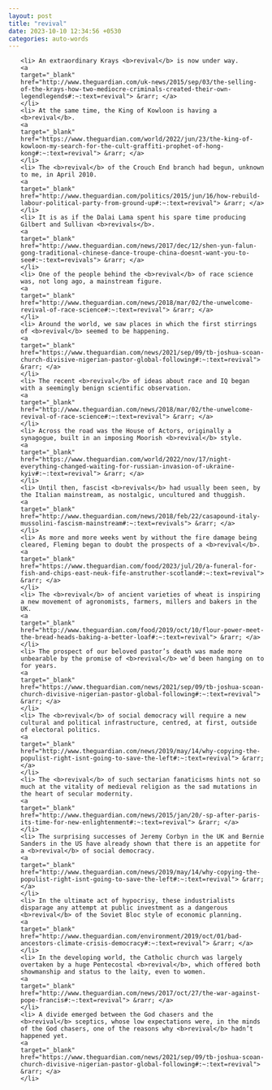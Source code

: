 ```yaml
---
layout: post
title: "revival"
date: 2023-10-10 12:34:56 +0530
categories: auto-words
---
```

<ol>

    <li> An extraordinary Krays <b>revival</b> is now under way.
    <a 
    target="_blank" 
    href="http://www.theguardian.com/uk-news/2015/sep/03/the-selling-of-the-krays-how-two-mediocre-criminals-created-their-own-legendlegends#:~:text=revival"> &rarr; </a>
    </li>
    <li> At the same time, the King of Kowloon is having a <b>revival</b>.
    <a 
    target="_blank" 
    href="https://www.theguardian.com/world/2022/jun/23/the-king-of-kowloon-my-search-for-the-cult-graffiti-prophet-of-hong-kong#:~:text=revival"> &rarr; </a>
    </li>
    <li> The <b>revival</b> of the Crouch End branch had begun, unknown to me, in April 2010.
    <a 
    target="_blank" 
    href="http://www.theguardian.com/politics/2015/jun/16/how-rebuild-labour-political-party-from-ground-up#:~:text=revival"> &rarr; </a>
    </li>
    <li> It is as if the Dalai Lama spent his spare time producing Gilbert and Sullivan <b>revivals</b>.
    <a 
    target="_blank" 
    href="http://www.theguardian.com/news/2017/dec/12/shen-yun-falun-gong-traditional-chinese-dance-troupe-china-doesnt-want-you-to-see#:~:text=revivals"> &rarr; </a>
    </li>
    <li> One of the people behind the <b>revival</b> of race science was, not long ago, a mainstream figure.
    <a 
    target="_blank" 
    href="http://www.theguardian.com/news/2018/mar/02/the-unwelcome-revival-of-race-science#:~:text=revival"> &rarr; </a>
    </li>
    <li> Around the world, we saw places in which the first stirrings of <b>revival</b> seemed to be happening.
    <a 
    target="_blank" 
    href="https://www.theguardian.com/news/2021/sep/09/tb-joshua-scoan-church-divisive-nigerian-pastor-global-following#:~:text=revival"> &rarr; </a>
    </li>
    <li> The recent <b>revival</b> of ideas about race and IQ began with a seemingly benign scientific observation.
    <a 
    target="_blank" 
    href="http://www.theguardian.com/news/2018/mar/02/the-unwelcome-revival-of-race-science#:~:text=revival"> &rarr; </a>
    </li>
    <li> Across the road was the House of Actors, originally a synagogue, built in an imposing Moorish <b>revival</b> style.
    <a 
    target="_blank" 
    href="https://www.theguardian.com/world/2022/nov/17/night-everything-changed-waiting-for-russian-invasion-of-ukraine-kyiv#:~:text=revival"> &rarr; </a>
    </li>
    <li> Until then, fascist <b>revivals</b> had usually been seen, by the Italian mainstream, as nostalgic, uncultured and thuggish.
    <a 
    target="_blank" 
    href="http://www.theguardian.com/news/2018/feb/22/casapound-italy-mussolini-fascism-mainstream#:~:text=revivals"> &rarr; </a>
    </li>
    <li> As more and more weeks went by without the fire damage being cleared, Fleming began to doubt the prospects of a <b>revival</b>.
    <a 
    target="_blank" 
    href="https://www.theguardian.com/food/2023/jul/20/a-funeral-for-fish-and-chips-east-neuk-fife-anstruther-scotland#:~:text=revival"> &rarr; </a>
    </li>
    <li> The <b>revival</b> of ancient varieties of wheat is inspiring a new movement of agronomists, farmers, millers and bakers in the UK.
    <a 
    target="_blank" 
    href="http://www.theguardian.com/food/2019/oct/10/flour-power-meet-the-bread-heads-baking-a-better-loaf#:~:text=revival"> &rarr; </a>
    </li>
    <li> The prospect of our beloved pastor’s death was made more unbearable by the promise of <b>revival</b> we’d been hanging on to for years.
    <a 
    target="_blank" 
    href="https://www.theguardian.com/news/2021/sep/09/tb-joshua-scoan-church-divisive-nigerian-pastor-global-following#:~:text=revival"> &rarr; </a>
    </li>
    <li> The <b>revival</b> of social democracy will require a new cultural and political infrastructure, centred, at first, outside of electoral politics.
    <a 
    target="_blank" 
    href="http://www.theguardian.com/news/2019/may/14/why-copying-the-populist-right-isnt-going-to-save-the-left#:~:text=revival"> &rarr; </a>
    </li>
    <li> The <b>revival</b> of such sectarian fanaticisms hints not so much at the vitality of medieval religion as the sad mutations in the heart of secular modernity.
    <a 
    target="_blank" 
    href="http://www.theguardian.com/news/2015/jan/20/-sp-after-paris-its-time-for-new-enlightenment#:~:text=revival"> &rarr; </a>
    </li>
    <li> The surprising successes of Jeremy Corbyn in the UK and Bernie Sanders in the US have already shown that there is an appetite for a <b>revival</b> of social democracy.
    <a 
    target="_blank" 
    href="http://www.theguardian.com/news/2019/may/14/why-copying-the-populist-right-isnt-going-to-save-the-left#:~:text=revival"> &rarr; </a>
    </li>
    <li> In the ultimate act of hypocrisy, these industrialists disparage any attempt at public investment as a dangerous <b>revival</b> of the Soviet Bloc style of economic planning.
    <a 
    target="_blank" 
    href="http://www.theguardian.com/environment/2019/oct/01/bad-ancestors-climate-crisis-democracy#:~:text=revival"> &rarr; </a>
    </li>
    <li> In the developing world, the Catholic church was largely overtaken by a huge Pentecostal <b>revival</b>, which offered both showmanship and status to the laity, even to women.
    <a 
    target="_blank" 
    href="http://www.theguardian.com/news/2017/oct/27/the-war-against-pope-francis#:~:text=revival"> &rarr; </a>
    </li>
    <li> A divide emerged between the God chasers and the <b>revival</b> sceptics, whose low expectations were, in the minds of the God chasers, one of the reasons why <b>revival</b> hadn’t happened yet.
    <a 
    target="_blank" 
    href="https://www.theguardian.com/news/2021/sep/09/tb-joshua-scoan-church-divisive-nigerian-pastor-global-following#:~:text=revival"> &rarr; </a>
    </li>